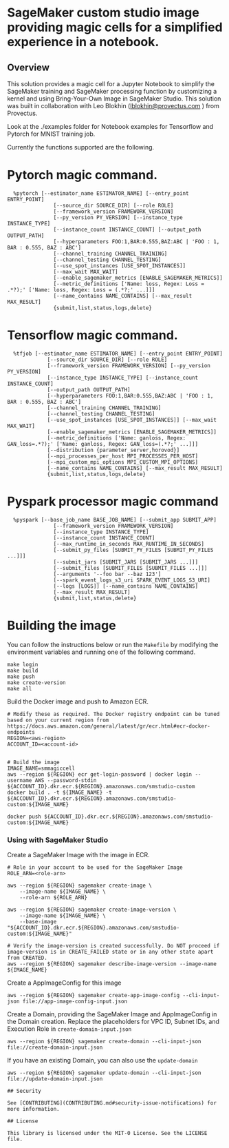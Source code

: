 # SageMaker custom studio image providing magic cells for a simplified experience in a notebook.


## Overview

This solution provides a magic cell for a Jupyter Notebook to simplify the SageMaker training and SageMaker processing function by customizing a kernel and using Bring-Your-Own Image in SageMaker Studio. This solution was built in collaboration with Leo Blokhin (lblokhin@provectus.com
) from Provectus.

Look at the ./examples folder for Notebook examples for Tensorflow and Pytorch for MNIST training job.

Currently the functions supported are the following.

# Pytorch magic command.
```
  %pytorch [--estimator_name ESTIMATOR_NAME] [--entry_point ENTRY_POINT]
               [--source_dir SOURCE_DIR] [--role ROLE]
               [--framework_version FRAMEWORK_VERSION]
               [--py_version PY_VERSION] [--instance_type INSTANCE_TYPE]
               [--instance_count INSTANCE_COUNT] [--output_path OUTPUT_PATH]
               [--hyperparameters FOO:1,BAR:0.555,BAZ:ABC | 'FOO : 1, BAR : 0.555, BAZ : ABC']
               [--channel_training CHANNEL_TRAINING]
               [--channel_testing CHANNEL_TESTING]
               [--use_spot_instances [USE_SPOT_INSTANCES]]
               [--max_wait MAX_WAIT]
               [--enable_sagemaker_metrics [ENABLE_SAGEMAKER_METRICS]]
               [--metric_definitions ['Name: loss, Regex: Loss = .*?);' ['Name: loss, Regex: Loss = (.*?;' ...]]]
               [--name_contains NAME_CONTAINS] [--max_result MAX_RESULT]
               {submit,list,status,logs,delete}
```


# Tensorflow magic command.
```
  %tfjob [--estimator_name ESTIMATOR_NAME] [--entry_point ENTRY_POINT]
             [--source_dir SOURCE_DIR] [--role ROLE]
             [--framework_version FRAMEWORK_VERSION] [--py_version PY_VERSION]
             [--instance_type INSTANCE_TYPE] [--instance_count INSTANCE_COUNT]
             [--output_path OUTPUT_PATH]
             [--hyperparameters FOO:1,BAR:0.555,BAZ:ABC | 'FOO : 1, BAR : 0.555, BAZ : ABC']
             [--channel_training CHANNEL_TRAINING]
             [--channel_testing CHANNEL_TESTING]
             [--use_spot_instances [USE_SPOT_INSTANCES]] [--max_wait MAX_WAIT]
             [--enable_sagemaker_metrics [ENABLE_SAGEMAKER_METRICS]]
             [--metric_definitions ['Name: ganloss, Regex: GAN_loss=.*?);' ['Name: ganloss, Regex: GAN_loss=(.*?;' ...]]]
             [--distribution {parameter_server,horovod}]
             [--mpi_processes_per_host MPI_PROCESSES_PER_HOST]
             [--mpi_custom_mpi_options MPI_CUSTOM_MPI_OPTIONS]
             [--name_contains NAME_CONTAINS] [--max_result MAX_RESULT]
             {submit,list,status,logs,delete}
```

# Pyspark processor magic command
```
  %pyspark [--base_job_name BASE_JOB_NAME] [--submit_app SUBMIT_APP]
               [--framework_version FRAMEWORK_VERSION]
               [--instance_type INSTANCE_TYPE]
               [--instance_count INSTANCE_COUNT]
               [--max_runtime_in_seconds MAX_RUNTIME_IN_SECONDS]
               [--submit_py_files [SUBMIT_PY_FILES [SUBMIT_PY_FILES ...]]]
               [--submit_jars [SUBMIT_JARS [SUBMIT_JARS ...]]]
               [--submit_files [SUBMIT_FILES [SUBMIT_FILES ...]]]
               [--arguments '--foo bar --baz 123']
               [--spark_event_logs_s3_uri SPARK_EVENT_LOGS_S3_URI]
               [--logs [LOGS]] [--name_contains NAME_CONTAINS]
               [--max_result MAX_RESULT]
               {submit,list,status,delete}
```




# Building the image

You can follow the instructions below or run the `Makefile` by modifying the environment variables and running one of the following command.
```
make login
make build
make push
make create-version
make all 
```


Build the Docker image and push to Amazon ECR.
```
# Modify these as required. The Docker registry endpoint can be tuned based on your current region from https://docs.aws.amazon.com/general/latest/gr/ecr.html#ecr-docker-endpoints
REGION=<aws-region>
ACCOUNT_ID=<account-id>


# Build the image
IMAGE_NAME=smmagiccell
aws --region ${REGION} ecr get-login-password | docker login --username AWS --password-stdin ${ACCOUNT_ID}.dkr.ecr.${REGION}.amazonaws.com/smstudio-custom
docker build . -t ${IMAGE_NAME} -t ${ACCOUNT_ID}.dkr.ecr.${REGION}.amazonaws.com/smstudio-custom:${IMAGE_NAME}
```

```
docker push ${ACCOUNT_ID}.dkr.ecr.${REGION}.amazonaws.com/smstudio-custom:${IMAGE_NAME}
```

### Using with SageMaker Studio

Create a SageMaker Image with the image in ECR.

```
# Role in your account to be used for the SageMaker Image
ROLE_ARN=<role-arn>

aws --region ${REGION} sagemaker create-image \
    --image-name ${IMAGE_NAME} \
    --role-arn ${ROLE_ARN}

aws --region ${REGION} sagemaker create-image-version \
    --image-name ${IMAGE_NAME} \
    --base-image "${ACCOUNT_ID}.dkr.ecr.${REGION}.amazonaws.com/smstudio-custom:${IMAGE_NAME}"

# Verify the image-version is created successfully. Do NOT proceed if image-version is in CREATE_FAILED state or in any other state apart from CREATED.
aws --region ${REGION} sagemaker describe-image-version --image-name ${IMAGE_NAME}
```

Create a AppImageConfig for this image

```
aws --region ${REGION} sagemaker create-app-image-config --cli-input-json file://app-image-config-input.json

```

Create a Domain, providing the SageMaker Image and AppImageConfig in the Domain creation. Replace the placeholders for VPC ID, Subnet IDs, and Execution Role in `create-domain-input.json`

```
aws --region ${REGION} sagemaker create-domain --cli-input-json file://create-domain-input.json
```

If you have an existing Domain, you can also use the `update-domain`

```
aws --region ${REGION} sagemaker update-domain --cli-input-json file://update-domain-input.json

## Security

See [CONTRIBUTING](CONTRIBUTING.md#security-issue-notifications) for more information.

## License

This library is licensed under the MIT-0 License. See the LICENSE file.

